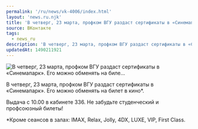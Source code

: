 ```yaml
---
permalink: '/ru/news/vk-4006/index.html'
layout: 'news.ru.njk'
title: 'В четверг, 23 марта, профком ВГУ раздаст сертификаты в «Синемапарк». Его можно обменять на биле'
source: ВКонтакте
tags:
  - news_ru
description: 'В четверг, 23 марта, профком ВГУ раздаст сертификаты в «Синемапарк». Его можно обменять на биле…'
updatedAt: 1490211921
---
```

![В четверг, 23 марта, профком ВГУ раздаст сертификаты в «Синемапарк». Его можно обменять на биле…](https://sun9-12.userapi.com/impf/c604819/v604819484/3385f/Ba-jl9cXUBc.jpg?size=1280x720&quality=96&sign=74de075b137ae072411eac4e2f232311&c_uniq_tag=TMe0p48wTBA8x-DMgR6oq6jF8pZN6Yxs0xXoU6-4ZJk&type=album)

В четверг, 23 марта, профком ВГУ раздаст сертификаты в «Синемапарк». Его можно обменять на билет в кино*.

Выдача с 10.00 в кабинете 336. Не забудьте студенческий и профсоюзный билеты!

*Кроме сеансов в залах: IMAX, Relax, Jolly, 4DX, LUXE, VIP, First Class.
